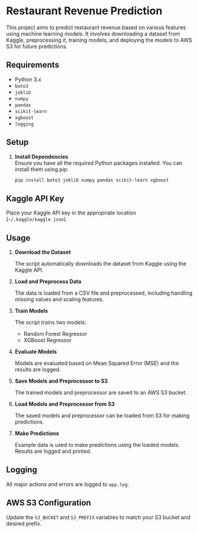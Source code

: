 # Restaurant Revenue Prediction

This project aims to predict restaurant revenue based on various features using machine learning models. It involves downloading a dataset from Kaggle, preprocessing it, training models, and deploying the models to AWS S3 for future predictions.

## Requirements

- Python 3.x
- `boto3`
- `joblib`
- `numpy`
- `pandas`
- `scikit-learn`
- `xgboost`
- `logging`

## Setup

1. **Install Dependencies**  
   Ensure you have all the required Python packages installed. You can install them using pip:

   ```bash
   pip install boto3 joblib numpy pandas scikit-learn xgboost

## Kaggle API Key

Place your Kaggle API key in the appropriate location (`~/.kaggle/kaggle.json`).

## Usage

1. **Download the Dataset**

   The script automatically downloads the dataset from Kaggle using the Kaggle API.

2. **Load and Preprocess Data**

   The data is loaded from a CSV file and preprocessed, including handling missing values and scaling features.

3. **Train Models**

   The script trains two models:
   - Random Forest Regressor
   - XGBoost Regressor

4. **Evaluate Models**

   Models are evaluated based on Mean Squared Error (MSE) and the results are logged.

5. **Save Models and Preprocessor to S3**

   The trained models and preprocessor are saved to an AWS S3 bucket.

6. **Load Models and Preprocessor from S3**

   The saved models and preprocessor can be loaded from S3 for making predictions.

7. **Make Predictions**

   Example data is used to make predictions using the loaded models. Results are logged and printed.

## Logging

All major actions and errors are logged to `app.log`.

## AWS S3 Configuration

Update the `S3_BUCKET` and `S3_PREFIX` variables to match your S3 bucket and desired prefix.




